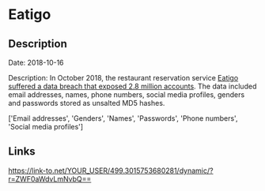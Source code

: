 # Eatigo

## Description

Date: 2018-10-16

Description:
In October 2018, the restaurant reservation service <a href="https://www.channelnewsasia.com/singapore/eatigo-data-breach-personal-information-millions-account-1307916" target="_blank" rel="noopener">Eatigo suffered a data breach that exposed 2.8 million accounts</a>. The data included email addresses, names, phone numbers, social media profiles, genders and passwords stored as unsalted MD5 hashes.


['Email addresses', 'Genders', 'Names', 'Passwords', 'Phone numbers', 'Social media profiles']

## Links

https://link-to.net/YOUR_USER/499.3015753680281/dynamic/?r=ZWF0aWdvLmNvbQ==